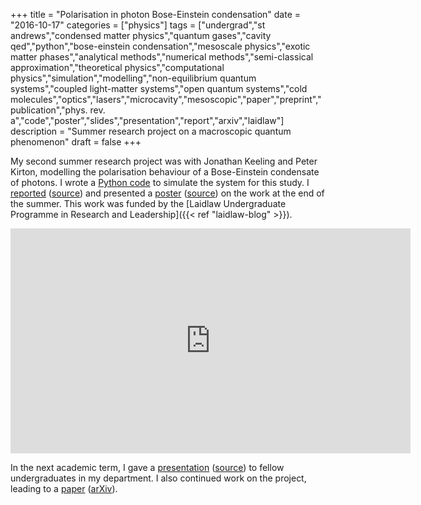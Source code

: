 +++
title = "Polarisation in photon Bose-Einstein condensation"
date = "2016-10-17"
categories = ["physics"]
tags = ["undergrad","st andrews","condensed matter physics","quantum gases","cavity qed","python","bose-einstein condensation","mesoscale physics","exotic matter phases","analytical methods","numerical methods","semi-classical approximation","theoretical physics","computational physics","simulation","modelling","non-equilibrium quantum systems","coupled light-matter systems","open quantum systems","cold molecules","optics","lasers","microcavity","mesoscopic","paper","preprint","publication","phys. rev. a","code","poster","slides","presentation","report","arxiv","laidlaw"]
description = "Summer research project on a macroscopic quantum phenomenon"
draft = false
+++

My second summer research project was with Jonathan Keeling and Peter Kirton, modelling the polarisation behaviour of a Bose-Einstein condensate of photons.
I wrote a [Python code](https://bitbucket.org/ryanmoodie/photon-condensation) to simulate the system for this study.
I [reported](https://bitbucket.org/ryanmoodie/photon-bec-polarisation-report/raw/32437a730c86f7d8f15ded162624049f52c8b2a4/report.pdf) ([source](https://bitbucket.org/ryanmoodie/photon-bec-polarisation-report)) and presented a [poster](https://bitbucket.org/ryanmoodie/photon-bec-polarisation-poster/raw/e489307d0104ba54e7d3ffc0482599cdd644680b/poster.pdf) ([source](https://bitbucket.org/ryanmoodie/photon-bec-polarisation-poster/src/master/)) on the work at the end of the summer.
This work was funded by the [Laidlaw Undergraduate Programme in Research and Leadership]({{< ref "laidlaw-blog" >}}).

<iframe src="https://player.vimeo.com/video/189775183?h=8d253772f3" width="640" height="360" frameborder="0" allow="autoplay; fullscreen; picture-in-picture" allowfullscreen class="centre"></iframe>
<br>

In the next academic term, I gave a [presentation](https://bitbucket.org/ryanmoodie/photon-bec-polarisation-presentation/raw/74515c5059253a22a0948a1e10f35754c135b711/presentation.pdf) ([source](https://bitbucket.org/ryanmoodie/photon-bec-polarisation-presentation)) to fellow undergraduates in my department.
I also continued work on the project, leading to a [paper](https://doi.org/10.1103/PhysRevA.96.043844) ([arXiv](https://arxiv.org/abs/1707.01738)).

